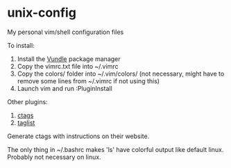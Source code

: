 # unix-config
My personal vim/shell configuration files

To install:
 1. Install the [Vundle](https://github.com/VundleVim/Vundle.vim) package manager
 2. Copy the vimrc.txt file into ~/.vimrc
 3. Copy the colors/ folder into ~/.vim/colors/ (not necessary, might have to remove some lines from ~/.vimrc if not using this)
 3. Launch vim and run :PluginInstall
 
Other plugins:
 1. [ctags](https://andrew.stwrt.ca/posts/vim-ctags/)
 2. [taglist](http://vim-taglist.sourceforge.net/)

Generate ctags with instructions on their website.

The only thing in ~/.bashrc makes 'ls' have colorful output like default linux. Probably not necessary on linux.
